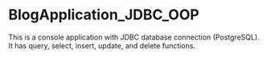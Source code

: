 # BlogApplication_JDBC_OOP

This is a console application with JDBC database connection (PostgreSQL).
It has query, select, insert, update, and delete functions.
